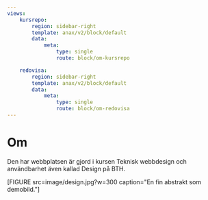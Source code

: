 ```yaml
---
views:
    kursrepo:
        region: sidebar-right
        template: anax/v2/block/default
        data:
            meta:
                type: single
                route: block/om-kursrepo

    redovisa:
        region: sidebar-right
        template: anax/v2/block/default
        data:
            meta:
                type: single
                route: block/om-redovisa
---
```

Om
=========================

Den har webbplatsen är gjord i kursen Teknisk webbdesign och användbarhet även kallad Design på BTH.

[FIGURE src=image/design.jpg?w=300 caption="En fin abstrakt som demobild."]
